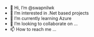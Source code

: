 - 👋 Hi, I’m @swapnilwk
- 👀 I’m interested in .Net based projects
- 🌱 I’m currently learning Azure
- 💞️ I’m looking to collaborate on ...
- 📫 How to reach me ...

<!---
swapnilwk/swapnilwk is a ✨ special ✨ repository because its `README.md` (this file) appears on your GitHub profile.
You can click the Preview link to take a look at your changes.
--->
